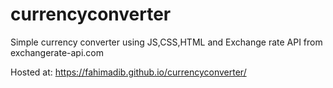 # currencyconverter
Simple currency converter using JS,CSS,HTML and Exchange rate API from exchangerate-api.com

Hosted at:
https://fahimadib.github.io/currencyconverter/
